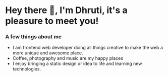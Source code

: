 <h1>Hey there 👋, I'm Dhruti, it's a pleasure to meet you!</h1>

<h3>A few things about me</h3>

<ul>
  <li>I am frontend web developer doing all things creative to make the web a more unique and awesome place.</li>
  <li>Coffee, photography and music are my happy places</li>
  <li>I enjoy bringing a static design or idea to life and learning new technologies.</li>
<!--   <li>Skilled in creating responsive designs & UI Design Using HTML, CSS,Bootstrap, Javascript and React.</li> -->
</ul>
